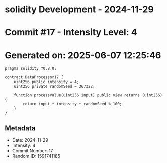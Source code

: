 ﻿# solidity Development - 2024-11-29
# Commit #17 - Intensity Level: 4
# Generated on: 2025-06-07 12:25:46
```solidity
pragma solidity ^0.8.0;

contract DataProcessor17 {
    uint256 public intensity = 4;
    uint256 private randomSeed = 367322;

    function processValue(uint256 input) public view returns (uint256) {
        return input * intensity + randomSeed % 100;
    }
}
```
## Metadata
- Date: 2024-11-29
- Intensity: 4
- Commit Number: 17
- Random ID: 1591741185

